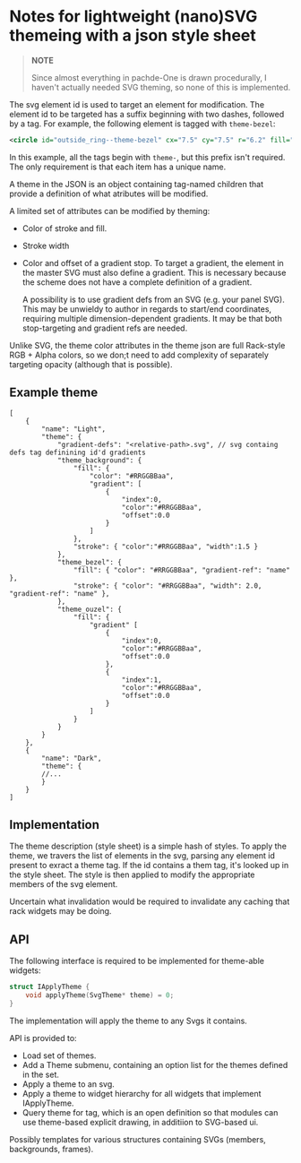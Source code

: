# Notes for lightweight (nano)SVG themeing with a json style sheet

> **NOTE**
>
> Since almost everything in pachde-One is drawn procedurally,
> I haven't actually needed SVG theming, so none of this is implemented.

The svg element id is used to target an element for modification.
The element id to be targeted has a suffix beginning with two dashes, followed by a tag.
For example, the following element is tagged with `theme-bezel`:

```xml
<circle id="outside_ring--theme-bezel" cx="7.5" cy="7.5" r="6.2" fill="#999999" />
```

In this example, all the tags begin with `theme-`, but this prefix isn't required.
The only requirement is that each item has a unique name.

A theme in the JSON is an object containing tag-named children that provide a definition of what atributes will be modified.

A limited set of attributes can be modified by theming:

- Color of stroke and fill.

- Stroke width

- Color and offset of a gradient stop.
To target a gradient, the element in the master SVG must also define a gradient.
This is necessary because the scheme does not have a complete definition of a gradient.

  A possibility is to use gradient defs from an SVG (e.g. your panel SVG).
This may be unwieldy to author in regards to start/end coordinates, requiring multiple dimension-dependent gradients. It may be that both stop-targeting and gradient refs are needed.

Unlike SVG, the theme color attributes in the theme json are full Rack-style RGB + Alpha colors, so we don;t need to add complexity of separately targeting opacity (although that is possible).

## Example theme

```jsonc
[
    {
        "name": "Light",
        "theme": {
            "gradient-defs": "<relative-path>.svg", // svg containg defs tag definining id'd gradients
            "theme_background": {
                "fill": {
                    "color": "#RRGGBBaa",
                    "gradient": [            
                        {
                            "index":0,
                            "color":"#RRGGBBaa",
                            "offset":0.0
                        }
                    ]
                },
                "stroke": { "color":"#RRGGBBaa", "width":1.5 }
            },
            "theme_bezel": {
                "fill": { "color": "#RRGGBBaa", "gradient-ref": "name" },
                "stroke": { "color": "#RRGGBBaa", "width": 2.0, "gradient-ref": "name" },
            },
            "theme_ouzel": {
                "fill": {
                    "gradient" [
                        {
                            "index":0,
                            "color":"#RRGGBBaa",
                            "offset":0.0
                        },
                        {
                            "index":1,
                            "color":"#RRGGBBaa",
                            "offset":0.0
                        }
                    ]
                }
            }
        }
    },
    {
        "name": "Dark",
        "theme": {
        //...
        }
    }
]
```

## Implementation

The theme description (style sheet) is a simple hash of styles.
To apply the theme, we travers the list of elements in the svg, parsing any element id present to exract a theme tag. If the id contains a them tag, it's looked up in the style sheet. The style is then applied to modify the appropriate members of the svg element.

Uncertain what invalidation would be required to invalidate any caching that rack widgets may be doing.

## API

The following interface is required to be implemented for theme-able widgets:

```cpp
struct IApplyTheme {
    void applyTheme(SvgTheme* theme) = 0;
}
```

The implementation will apply the theme to any Svgs it contains.

API is provided to:

- Load set of themes.
- Add a Theme submenu, containing an option list for the themes defined in the set.
- Apply a theme to an svg.
- Apply a theme to widget hierarchy for all widgets that implement IApplyTheme.
- Query theme for tag, which is an open definition so that modules can use theme-based explicit drawing, in additiion to SVG-based ui.

Possibly templates for various structures containing SVGs (members, backgrounds, frames).
